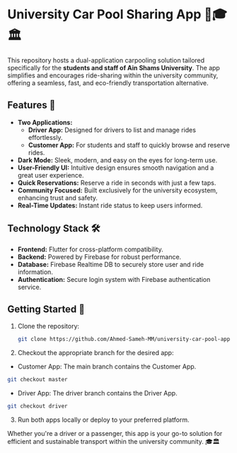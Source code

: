 # University Car Pool Sharing App 🚗🎓🏛️

This repository hosts a dual-application carpooling solution tailored specifically for the **students and staff of Ain Shams University**. The app simplifies and encourages ride-sharing within the university community, offering a seamless, fast, and eco-friendly transportation alternative.

## Features 🌟
- **Two Applications:**
  - **Driver App:** Designed for drivers to list and manage rides effortlessly.
  - **Customer App:** For students and staff to quickly browse and reserve rides.
- **Dark Mode:** Sleek, modern, and easy on the eyes for long-term use.
- **User-Friendly UI:** Intuitive design ensures smooth navigation and a great user experience.
- **Quick Reservations:** Reserve a ride in seconds with just a few taps.
- **Community Focused:** Built exclusively for the university ecosystem, enhancing trust and safety.
- **Real-Time Updates:** Instant ride status to keep users informed.

## Technology Stack 🛠️
- **Frontend:** Flutter for cross-platform compatibility.
- **Backend:** Powered by Firebase for robust performance.
- **Database:** Firebase Realtime DB to securely store user and ride information.
- **Authentication:** Secure login system with Firebase authentication service.

## Getting Started 🚀
1. Clone the repository:
   ```bash
   git clone https://github.com/Ahmed-Sameh-MM/university-car-pool-app.git
   ```

2. Checkout the appropriate branch for the desired app:
  - Customer App: The main branch contains the Customer App.
  ```bash
  git checkout master
  ```

  - Driver App: The driver branch contains the Driver App.
  ```bash
  git checkout driver
  ```

3. Run both apps locally or deploy to your preferred platform.


Whether you're a driver or a passenger, this app is your go-to solution for efficient and sustainable transport within the university community. 🎓🏛️
